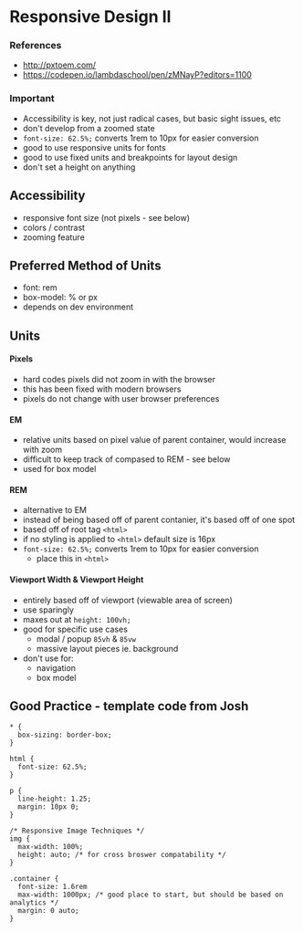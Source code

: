 # Responsive Design II


### References
  - http://pxtoem.com/
  - https://codepen.io/lambdaschool/pen/zMNayP?editors=1100

### Important
  - Accessibility is key, not just radical cases, but basic sight issues, etc
  - don't develop from a zoomed state
  - `font-size: 62.5%;` converts 1rem to 10px for easier conversion
  - good to use responsive units for fonts
  - good to use fixed units and breakpoints for layout design
  - don't set a height on anything

## Accessibility
  - responsive font size (not pixels - see below)
  - colors / contrast
  - zooming feature

## Preferred Method of Units 
  - font: rem
  - box-model: % or px
  - depends on dev environment

## Units
#### Pixels
  - hard codes pixels did not zoom in with the browser
  - this has been fixed with modern browsers
  - pixels do not change with user browser preferences

#### EM
  - relative units based on pixel value of parent container, would increase with zoom
  - difficult to keep track of compased to REM - see below
  - used for box model

#### REM
  - alternative to EM
  - instead of being based off of parent contanier, it's based off of one spot
  - based off of root tag `<html>` 
  - if no styling is applied to `<html>` default size is 16px
  - `font-size: 62.5%;` converts 1rem to 10px for easier conversion
    - place this in `<html>`

#### Viewport Width & Viewport Height
  - entirely based off of viewport (viewable area of screen)
  - use sparingly
  - maxes out at `height: 100vh;`
  - good for specific use cases
    - modal / popup `85vh` & `85vw`
    - massive layout pieces ie. background
  - don't use for:
    - navigation
    - box model

## Good Practice - template code from Josh
  ```
  * {
    box-sizing: border-box;
  }

  html {
    font-size: 62.5%;
  }

  p {
    line-height: 1.25;
    margin: 10px 0;
  }

/* Responsive Image Techniques */
  img {
    max-width: 100%;
    height: auto; /* for cross broswer compatability */
  }

  .container {
    font-size: 1.6rem
    max-width: 1000px; /* good place to start, but should be based on analytics */
    margin: 0 auto;
  }

  ```

